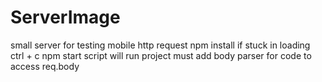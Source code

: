 # ServerImage
small server for testing mobile http request
npm install if stuck in loading ctrl + c 
npm start script will run project
must add body parser for code to access req.body
